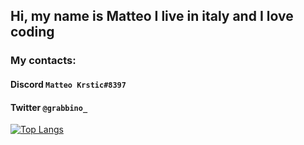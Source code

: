
## Hi, my name is Matteo I live in italy and I love coding
### My contacts:
#### Discord `Matteo Krstic#8397`
#### Twitter `@grabbino_`

[![Top Langs](https://github-readme-stats.vercel.app/api/top-langs/?username=grabbino)](https://github.com/anuraghazra/github-readme-stats)
